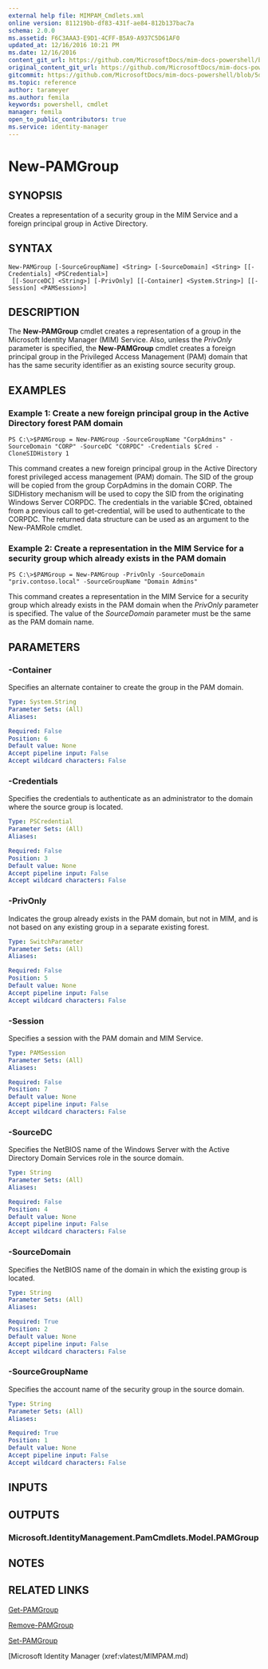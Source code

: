 ```yaml
---
external help file: MIMPAM_Cmdlets.xml
online version: 811219bb-df83-431f-ae84-812b137bac7a
schema: 2.0.0
ms.assetid: F6C3AAA3-E9D1-4CFF-B5A9-A937C5D61AF0
updated_at: 12/16/2016 10:21 PM
ms.date: 12/16/2016
content_git_url: https://github.com/MicrosoftDocs/mim-docs-powershell/blob/master/MicrosoftIdentityManager/vlatest/New-PAMGroup.md
original_content_git_url: https://github.com/MicrosoftDocs/mim-docs-powershell/blob/master/MicrosoftIdentityManager/vlatest/New-PAMGroup.md
gitcommit: https://github.com/MicrosoftDocs/mim-docs-powershell/blob/5d96fa08a7ab9495ea82f55bde05b621f03e62cc/MicrosoftIdentityManager/vlatest/New-PAMGroup.md
ms.topic: reference
author: tarameyer
ms.author: femila
keywords: powershell, cmdlet
manager: femila
open_to_public_contributors: true
ms.service: identity-manager
---
```


# New-PAMGroup

## SYNOPSIS
Creates a representation of a security group in the MIM Service and a foreign principal group in Active Directory.

## SYNTAX

```
New-PAMGroup [-SourceGroupName] <String> [-SourceDomain] <String> [[-Credentials] <PSCredential>]
 [[-SourceDC] <String>] [-PrivOnly] [[-Container] <System.String>] [[-Session] <PAMSession>]
```

## DESCRIPTION
The **New-PAMGroup** cmdlet creates a representation of a group in the Microsoft Identity Manager (MIM) Service.
Also, unless the *PrivOnly* parameter is specified, the **New-PAMGroup** cmdlet creates a foreign principal group in the Privileged Access Management (PAM) domain that has the same security identifier as an existing source security group.

## EXAMPLES

### Example 1: Create a new foreign principal group in the Active Directory forest PAM domain
```
PS C:\>$PAMGroup = New-PAMGroup -SourceGroupName "CorpAdmins" -SourceDomain "CORP" -SourceDC "CORPDC" -Credentials $Cred -CloneSIDHistory 1
```

This command creates a new foreign principal group in the Active Directory forest privileged access management (PAM) domain.
The SID of the group will be copied from the group CorpAdmins in the domain CORP. 
The SIDHistory mechanism will be used to copy the SID from the originating Windows Server CORPDC. 
The credentials in the variable $Cred, obtained from a previous call to get-credential, will be used to authenticate to the CORPDC.
The returned data structure can be used as an argument to the New-PAMRole cmdlet.

### Example 2: Create a representation in the MIM Service for a security group which already exists in the PAM domain
```
PS C:\>$PAMGroup = New-PAMGroup -PrivOnly -SourceDomain "priv.contoso.local" -SourceGroupName "Domain Admins"
```

This command creates a representation in the MIM Service for a security group which already exists in the PAM domain when the *PrivOnly* parameter is specified.
The value of the *SourceDomain* parameter must be the same as the PAM domain name.

## PARAMETERS

### -Container
Specifies an alternate container to create the group in the PAM domain.

```yaml
Type: System.String
Parameter Sets: (All)
Aliases: 

Required: False
Position: 6
Default value: None
Accept pipeline input: False
Accept wildcard characters: False
```

### -Credentials
Specifies the credentials to authenticate as an administrator to the domain where the source group is located.

```yaml
Type: PSCredential
Parameter Sets: (All)
Aliases: 

Required: False
Position: 3
Default value: None
Accept pipeline input: False
Accept wildcard characters: False
```

### -PrivOnly
Indicates the group already exists in the PAM domain, but not in MIM, and is not based on any existing group in a separate existing forest.

```yaml
Type: SwitchParameter
Parameter Sets: (All)
Aliases: 

Required: False
Position: 5
Default value: None
Accept pipeline input: False
Accept wildcard characters: False
```

### -Session
Specifies a session with the PAM domain and MIM Service.

```yaml
Type: PAMSession
Parameter Sets: (All)
Aliases: 

Required: False
Position: 7
Default value: None
Accept pipeline input: False
Accept wildcard characters: False
```

### -SourceDC
Specifies the NetBIOS name of the Windows Server with the Active Directory Domain Services role in the source domain.

```yaml
Type: String
Parameter Sets: (All)
Aliases: 

Required: False
Position: 4
Default value: None
Accept pipeline input: False
Accept wildcard characters: False
```

### -SourceDomain
Specifies the NetBIOS name of the domain in which the existing group is located.

```yaml
Type: String
Parameter Sets: (All)
Aliases: 

Required: True
Position: 2
Default value: None
Accept pipeline input: False
Accept wildcard characters: False
```

### -SourceGroupName
Specifies the account name of the security group in the source domain.

```yaml
Type: String
Parameter Sets: (All)
Aliases: 

Required: True
Position: 1
Default value: None
Accept pipeline input: False
Accept wildcard characters: False
```

## INPUTS

## OUTPUTS

### Microsoft.IdentityManagement.PamCmdlets.Model.PAMGroup

## NOTES

## RELATED LINKS

[Get-PAMGroup](xref:vlatest/Get-PAMGroup.md)

[Remove-PAMGroup](xref:vlatest/Remove-PAMGroup.md)

[Set-PAMGroup](xref:vlatest/Set-PAMGroup.md)

[Microsoft Identity Manager (xref:vlatest/MIMPAM.md)

